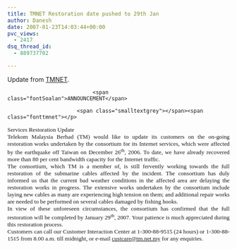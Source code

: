 ```yaml
---
title: TMNET Restoration date pushed to 29th Jan
author: Danesh
date: 2007-01-23T14:03:44+00:00
pvc_views:
  - 2417
dsq_thread_id:
  - 889737702

---
```

Update from [TMNET][1].

                               <span class="fontSoalan">ANNOUNCEMENT</span>

                          <span class="smalltextgrey"></span><span class="fonttmnet"></p> 

<p style="margin: 0in 0in 0pt; text-align: justify" class="MsoNormal">
  <span style="font-size: 10pt; font-family: Verdana">Services Restoration Update</span>
</p>

<p style="margin: 0in 0in 0pt; text-align: justify" class="MsoNormal">
  <span style="font-size: 10pt; font-family: Verdana"> </span>
</p>

<p style="margin: 0in 0in 0pt; text-align: justify" class="MsoNormal">
  <span style="font-size: 10pt; font-family: Verdana">Telekom Malaysia Berhad (TM) would like to update its customers on the on-going restoration works undertaken by the consortium for its Internet services, which were affected by the earthquake off Taiwan on December 26<sup>th</sup>, 2006. To date, we have already recovered more than 80 per cent bandwidth capacity for the Internet traffic.</span>
</p>

<p style="margin: 0in 0in 0pt; text-align: justify" class="MsoNormal">
  <span style="font-size: 10pt; font-family: Verdana"> </span>
</p>

<p style="margin: 0in 0in 0pt; text-align: justify" class="MsoNormal">
  <span style="font-size: 10pt; font-family: Verdana">The consortium, which TM is a member of, is still fervently working towards the full restoration of the submarine cables affected by the incident. The consortium has duly informed us that the current bad weather conditions in the affected area are delaying the restoration works in progress. The extensive works undertaken by the consortium include laying new cables as many are experiencing high tension on them; and additional repair works are needed to be performed on several cables damaged by fishing hooks. </span>
</p>

<p style="margin: 0in 0in 0pt; text-align: justify" class="MsoNormal">
  <span style="font-size: 10pt; font-family: Verdana"> </span>
</p>

<p style="margin: 0in 0in 0pt; text-align: justify" class="MsoNormal">
  <span style="font-size: 10pt; font-family: Verdana">In view of these unforeseen circumstances, the consortium has confirmed that the full restoration will be completed by January 29<sup>th</sup>, 2007. Your patience is much appreciated during this restoration process. </span>
</p>

<p style="margin: 0in 0in 0pt; text-align: justify" class="MsoNormal">
  <span style="font-size: 10pt; font-family: Verdana"> </span>
</p>

<p style="margin: 0in 0in 0pt; text-align: justify" class="MsoNormal">
  <span style="font-size: 10pt; font-family: Verdana">Customers can call our Customer Interaction Center at 1-300-88-9515 (24 hours) or 1-300-88-1515 from 8.00 a.m. till midnight, or e-mail <a href="mailto:custcare@tm.net.my">custcare@tm.net.my</a> for any enquiries.</span>
</p>

<p>
  </span>
</p>

 [1]: http://www.tm.net.my